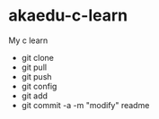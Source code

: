 akaedu-c-learn
==============

My c learn

  * git clone 
  * git pull
  * git push
  * git config
  * git add
  * git commit -a -m "modify" readme



